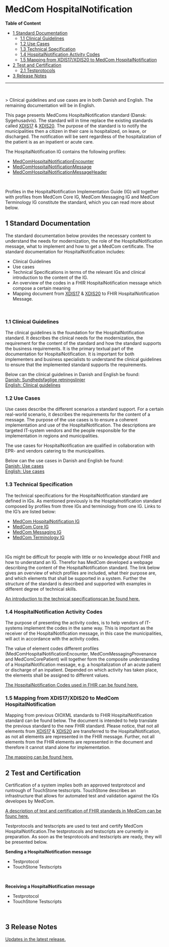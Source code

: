 <!-- <a href="https://medcomdk.github.io/MedComLandingPage/" target="_blank">Return</a> -->

# MedCom HospitalNotification
**Table of Content**
* [1 Standard Documentation](#1-standard-documentation)
  + [1.1 Clinical Guidelines](#11-clinical-guidelines)
  + [1.2 Use Cases](#12-use-cases)
  + [1.3 Technical Specification](#13-technical-specification)
  + [1.4 HospitalNotification Activity Codes](#14-hospitalnotification-activity-codes)
  + [1.5 Mapping from XDIS17/XDIS20 to MedCom HospitalNotification](#15-mapping-from-xdis17-xdis20-to-medcom-hospitalnotification)
* [2 Test and Certification](#2test-and-certification)
  + [2.1 Testprotocols](#21-testprotocols)
* [3 Release Notes](#3-release-notes)
<hr/>
<p>&nbsp;</p>
> Clinical guidelines and use cases are in both Danish and English. The remaining documentation will be in English.


This page presents MedComs HospitalNotification standard (Dansk: Sygehusadvis). The standard will in time replace the existing standards called <a href="https://svn.medcom.dk/svn/releases/Standarder/Det%20gode%20kommuneadvis/XDIS17/Dokumentation/XDIS17.pdf" target="_blank">XDIS17</a> &
<a href="https://svn.medcom.dk/svn/releases/Standarder/Det%20gode%20kommuneadvis/XDIS20/Dokumentation/XDIS20.pdf" target="_blank">XDIS20</a>. The purpose of the standard is to notify the municipalities then a citizen in their care is hospitalized, on leave, or discharged. The notification will be sent regardless of the hospitalization of the patient is as an inpatient or acute care. 

The HospitalNotification IG contains the following profiles: 
*	<a href="https://build.fhir.org/ig/medcomdk/dk-medcom-hospitalnotification/StructureDefinition-medcom-hospitalNotification-encounter.html" target="_blank">MedComHospitalNotificationEncounter</a>
*	<a href="https://build.fhir.org/ig/medcomdk/dk-medcom-hospitalnotification/StructureDefinition-medcom-hospitalNotification-message.html" target="_blank">MedComHospitalNotificationMessage</a>
* <a href="https://build.fhir.org/ig/medcomdk/dk-medcom-hospitalnotification/StructureDefinition-medcom-hospitalNotification-messageHeader.html" target="_blank">MedComHospitalNotificationMessageHeader</a>
<p>&nbsp;</p>	
Profiles in the HospitalNotification Implementation Guide (IG) will together with profiles from MedCom Core IG, MedCom Messaging IG and MedCom Terminology IG constitute the standard, which you can read more about below.

## 1 Standard Documentation 
The standard documentation below provides the necessary content to understand the needs for modernization, the role of the HospitalNotification message, what to implement and how to get a MedCom certificate. The standard documentation for HospitalNotification includes: 
* Clinical Guidelines
* Use cases
*	Technical Specifications in terms of the relevant IGs and clinical introduction to the content of the IG.
*	An overview of the codes in a FHIR HospitalNotification message which compose a certain meaning
*	Mapping document from <a href="https://svn.medcom.dk/svn/releases/Standarder/Det%20gode%20kommuneadvis/XDIS17/Dokumentation/XDIS17.pdf" target="_blank">XDIS17</a> &
<a href="https://svn.medcom.dk/svn/releases/Standarder/Det%20gode%20kommuneadvis/XDIS20/Dokumentation/XDIS20.pdf" target="_blank">XDIS20</a> to FHIR  HospitalNotification Message.
<p>&nbsp;</p>

### 1.1 Clinical Guidelines
The clinical guidelines is the foundation for the HospitalNotification standard. It describes the clinical needs for the modernization, the requirement for the content of the standard and how the standard supports the business requirements.  It is the primary textual part of the documentation for HospitalNotification. It is important for both implementers and business specialists to understand the clinical guidelines to ensure that the implemented standard supports the requirements.

Below can the clinical guidelines in Danish and English be found:<br> 
[Danish: Sundhedsfaglige retningslinjer](assets/documents/Clinical-guidelines-DA.md) <br> 
[English: Clinical guidelines](assets/documents/Clinical-guidelines-ENG.md) 


### 1.2 Use Cases

Use cases describe the different scenarios a standard support. For a certain real-world scenario, it describes the requirements for the content of a message. The purpose of the use cases is to ensure a coherent implementation and use of the HospitalNotification. The descriptions are targeted IT-system vendors and the people responsible for the implementation in regions and municipalities.

The use cases for HospitalNotification are qualified in collaboration with EPR- and vendors catering to the municipalities.

Below can the use cases in Danish and English be found:<br>
[Danish: Use cases](assets/documents/UseCases-DA.md) <br> 
[English: Use cases](assets/documents/UseCases-ENG.md) 

### 1.3 Technical Specification
The technical specifications for the HospitalNotification standard are defined in IGs. As mentioned previously is the Hospitalnotification standard composed by profiles from three IGs and terminology from one IG. Links to the IG’s are listed below:
*	<a href="https://build.fhir.org/ig/medcomdk/dk-medcom-hospitalnotification/index.html" target="_blank">MedCom HospitalNotification IG</a>
*	<a href="https://medcomdk.github.io/dk-medcom-core/" target="_blank">MedCom Core IG</a>
*	<a href="https://build.fhir.org/ig/medcomdk/dk-medcom-messaging/" target="_blank">MedCom Messaging IG</a>
*	<a href="https://build.fhir.org/ig/medcomdk/dk-medcom-terminology/" target="_blank">MedCom Terminology IG</a>
<p>&nbsp;</p>
IGs might be difficult for people with little or no knowledge about FHIR and how to understand an IG. Therefor has MedCom developed a webpage describing the content of the HospitalNotification standard. The link below gives an overview of which profiles are included, what their purpose are, and which elements that shall be supported in a system. Further the structure of the standard is described and supported with examples in different degree of technical skills.

[An introduction to the technical specificationscan be found here.](assets/documents/Intro-Technical-Spec-ENG.md)



### 1.4 HospitalNotification Activity Codes

The purpose of presenting the activity codes, is to help vendors of IT-systems implement the codes in the same way.  This is important as the receiver of the HospitalNotification message, in this case the municipalities, will act in accordance with the activity codes.

The value of element codes different profiles (MedComHospitalNotificationEncounter, MedComMessagingProvenance and MedComCorePatient) will together form the composite understanding of a HospitalNotification message, e.g. a hospitalization of an acute patient or discharge of an inpatient. Depended on which activity has taken place, the elements shall be assigned to different values.

[The HospitalNotification Codes used in FHIR can be found here.](/assets/documents/Overview-HospitalNotification-codes-FHIR.md)

### 1.5 Mapping from XDIS17/XDIS20 to MedCom HospitalNotification

Mapping from previous OIOXML standards to FHIR HospitalNotification standard can be found below. The document is intended to help translate the previous standard to the new FHIR standard. Please notice, that not all elements from <a href="https://svn.medcom.dk/svn/releases/Standarder/Det%20gode%20kommuneadvis/XDIS17/Dokumentation/XDIS17.pdf" target="_blank">XDIS17</a> &
<a href="https://svn.medcom.dk/svn/releases/Standarder/Det%20gode%20kommuneadvis/XDIS20/Dokumentation/XDIS20.pdf" target="_blank">XDIS20</a> are transferred to the HospitalNotification, as not all elements are represented in the FHIR message. Further, not all elements from the FHIR elements are represented in the document and therefore it cannot stand alone for implementation.

[The mapping can be found here.](/assets/documents/Map_between_OIOXML_and_FHIR_HospitalNotification.md)

## 2 Test and Certification

Certification of a system implies both an approved testprotocol and runtrough of TouchStone testscripts. 
TouchStone describes an infrastructure that allows for automated test and validation against the IGs developes by MedCom. 

<a href="https://medcomdk.github.io/MedComLandingPage/#3-test-and-certification" target="_blank">A description of test and certification of FHIR standards in MedCom can be founc here.</a> 

Testprotocols and testscripts are used to test and certify MedCom HospitalNotification.The testprotocols and testscripts are currently in preparation. As soon as the tesprotocols and testscripts are ready, they will be presented below.

**Sending a HospitalNotification message**
* Testprotocol
* TouchStone Testscripts
<p>&nbsp;</p>

**Receiving a HospitalNotification message**
* Testprotocol
* TouchStone Testscripts
<p>&nbsp;</p>


## 3 Release Notes
[Updates in the latest release.](assets/documents/ReleaseNote-ENG.md)
